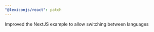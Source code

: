 ```yaml
---
"@lexiconjs/react": patch
---
```


Improved the NextJS example to allow switching between languages

